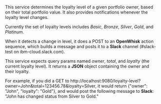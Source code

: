 This service determines the loyalty level of a given portfolio owner, based on their total portfolio value.  It also provides notifications whenever the loyalty level changes.

Currently the set of loyalty levels includes *Basic*, *Bronze*, *Silver*, *Gold*, and *Platinum*.

When it detects a change in level, it does a POST to an **OpenWhisk** action sequence, which builds a message and posts it to a **Slack** channel (#slack-test on ibm-cloud.slack.com).

This service expects query params named *owner*, *total*, and *loyalty* (the current loyalty level).  It returns a **JSON** object containing the owner and their loyalty.

For example, if you did a GET to http://localhost:9080/loyalty-level?owner=John&total=123456.78&loyalty=Silver, it would return {"owner": "John", "loyalty": "Gold"}, and would post the following message to **Slack**: "John has changed status from Silver to Gold."
